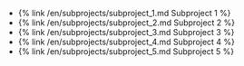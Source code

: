 * {% link /en/subprojects/subproject_1.md Subproject 1 %}
* {% link /en/subprojects/subproject_2.md Subproject 2 %}
* {% link /en/subprojects/subproject_3.md Subproject 3 %}
* {% link /en/subprojects/subproject_4.md Subproject 4 %}
* {% link /en/subprojects/subproject_5.md Subproject 5 %}
